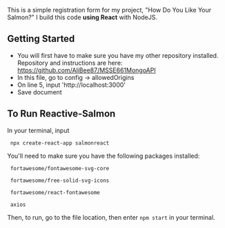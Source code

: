 This is a simple registration form for my project, "How Do You Like Your Salmon?" I build this code **using React** with NodeJS. 
## Getting Started 
  - You will first have to make sure you have my other repository installed. Repository and instructions are here: 
https://github.com/AliBee87/MSSE661MongoAPI
  - In this file, go to config -> allowedOrigins
  - On line 5, input 'http://localhost:3000' 
  - Save document

## To Run Reactive-Salmon
 In your terminal, input  
 ```
  npx create-react-app salmonreact
 ```
 
 
 You'll need to make sure you have the following packages installed: 
 
   ```
    fortawesome/fontawesome-svg-core
   
    fortawesome/free-solid-svg-icons
    
    fortawesome/react-fontawesome
    
    axios
   ```
   
   Then, to run, go to the file location, then enter `npm start` in your terminal. 
